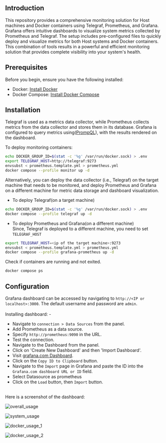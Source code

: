 ## Introduction
This repository provides a comprehensive monitoring solution for Host machines and Docker containers using Telegraf, Prometheus, and Grafana. Grafana offers intuitive dashboards to visualize system metrics collected by Prometheus and Telegraf. The setup includes pre-configured files to quickly deploy and visualize metrics for both Host systems and Docker containers. This combination of tools results in a powerful and efficient monitoring solution that provides complete visibility into your system's health.

## Prerequisites
Before you begin, ensure you have the following installed:
- Docker: [Install Docker](https://docs.docker.com/engine/install)
- Docker Compose: [Install Docker Compose](https://docs.docker.com/compose/install)

## Installation
Telegraf is used as a metrics data collector, while Prometheus collects metrics from the data collector and stores them in its database. Grafana is configured to query metrics using([PrompQL](https://prometheus.io/docs/prometheus/latest/querying/basics)), with the results rendered on the dashboard.

To deploy monitoring containers:
```bash
echo DOCKER_GROUP_ID=$(stat -c '%g' /var/run/docker.sock) > .env
export TELEGRAF_HOST=http://telegraf:9273
envsubst < prometheus.template.yml > prometheus.yml
docker compose --profile monitor up -d
```
Alternatively, you can deploy the data collector (i.e., Telegraf) on the target machine that needs to be monitored, and deploy Prometheus and Grafana on a different machine for metric data storage and dashboard visualization.
- To deploy Telegraf(on a target machine)<br>
```bash
echo DOCKER_GROUP_ID=$(stat -c '%g' /var/run/docker.sock) > .env
docker compose --profile telegraf up -d
```
- To deploy Prometheus and Grafana(on a different machine)<br>
Since, Telegraf is deployed to a different machine, you need to set `TELEGRAF_HOST`<br>
```bash
export TELEGRAF_HOST=<ip of the target machine>:9273
envsubst < prometheus.template.yml > prometheus.yml
docker compose --profile grafana-prometheus up -d
```
Check if containers are running and not exited.
```bash
docker compose ps
```
## Configuration
Grafana dashboard can be accessed by navigating to `http://<IP or localhost>:3000`. The default username and password are `admin`.<br><br>
Installing dashboard: -
- Navigate to `connection > Data Sources` from the panel.
- Add Prometheus as a data source.
- Specify `http://prometheus:9090` in the URL.
- Test the connection.
- Navigate to the Dashboard from the panel.
- Click on 'Create New Dashboard' and then 'Import Dashboard'.
- Visit [grafana.com Dashboard](https://grafana.com/grafana/dashboards/21740-host-system-and-docker-container-metrics).
- Click on the `Copy ID to Clipboard` button.
- Navigate to the `Import` page in Grafana and paste the ID into the `Grafana.com dashboard URL or ID` field.
- Select Datasource as prometheus
- Click on the `Load` button, then `Import` button.

<br>
Here is a screenshot of the dashboard:<br>

![overall_usage](https://github.com/user-attachments/assets/0b2be83a-4c43-47ba-8366-97f8b04a3604)

![system_usage](https://github.com/user-attachments/assets/ecd89616-6222-41b1-8cc3-b6144a4f4251)

![docker_usage_1](https://github.com/user-attachments/assets/656a3c29-c44d-40a0-a280-0253325d80b5)

![docker_usage_2](https://github.com/user-attachments/assets/05bc3e81-f5b8-4a82-898c-7b2726e5e5e9)
